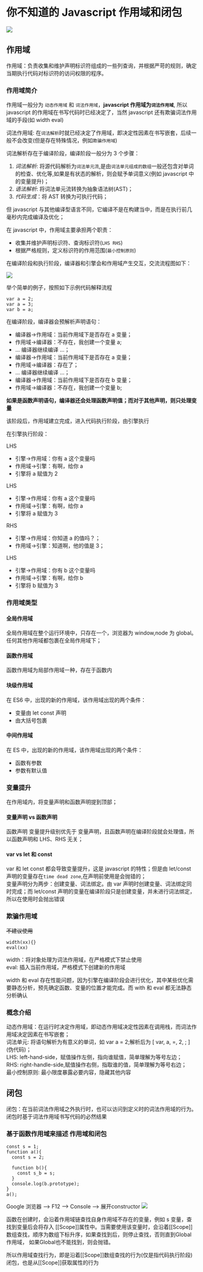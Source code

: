 # 你不知道的 Javascript 作用域和闭包

![](../images/javascriot-scope-xmind.png)

## 作用域

作用域：负责收集和维护声明标识符组成的一些列查询，并根据严苛的规则，确定当期执行代码对标识符的访问权限的程序。

### 作用域简介

作用域一般分为 `动态作用域` 和 `词法作用域`，**javascript 作用域为`词法作用域`**, 所以 javascript 的作用域在书写代码时已经决定了，当然 javascript 还有欺骗词法作用域的手段(如 width eval)

词法作用域: 在`词法解析`时就已经决定了作用域，即决定性因素在书写嵌套，后续一般不会改变(但是存在特殊情况，例如`欺骗作用域`)

词法解析存在于编译阶段，编译阶段一般分为 3 个步骤：

1. _词法解析_: 将源代码解析为`词法单元流`,是由`词法单元组成的数组`一般还包含对单词的检查、优化等,如果是有状态的解析，则会赋予单词意义(例如 javascript 中的变量提升)；
2. _语法解析_: 将词法单元流转换为抽象语法树(AST)；
3. _代码生成_：将 AST 转换为可执行代码；

但 javascript 与其他编译型语言不同，它编译不是在构建当中，而是在执行前几毫秒内完成编译及优化；

在 javascript 中，作用域主要承担两个职责：

- 收集并维护声明标识符、查询标识符(`LHS RHS`)
- 根据严格规则，定义标识符的作用范围(`最小控制原则`)

在编译阶段和执行阶段，编译器和引擎会和作用域产生交互，交流流程图如下：

![](../images/javascript-scope.jpg)

举个简单的例子，按照如下示例代码解释流程

```
var a = 2;
var a = 3;
var b = a;
```

在编译阶段，编译器会预解析声明语句：

- 编译器->作用域：当前作用域下是否存在 a 变量；
- 作用域->编译器：不存在，我创建一个变量 a;
- ... 编译器继续编译 ...；
- 编译器->作用域：当前作用域下是否存在 a 变量；
- 作用域->编译器：存在了；
- ... 编译器继续编译 ...；
- 编译器->作用域：当前作用域下是否存在 b 变量；
- 作用域->编译器：不存在，我创建一个变量 b;

**如果是函数声明语句，编译器还会处理函数声明值；而对于其他声明，则只处理变量**

该阶段后，作用域建立完成，进入代码执行阶段，由引擎执行

在引擎执行阶段：

LHS

- 引擎->作用域：你有 a 这个变量吗
- 作用域->引擎：有啊，给你 a
- 引擎将 a 赋值为 2

LHS

- 引擎->作用域：你有 a 这个变量吗
- 作用域->引擎：有啊，给你 a
- 引擎将 a 赋值为 3

RHS

- 引擎->作用域：你知道 a 的值吗？；
- 作用域->引擎：知道啊，他的值是 3；

LHS

- 引擎->作用域：你有 b 这个变量吗
- 作用域->引擎：有啊，给你 b
- 引擎将 b 赋值为 3

### 作用域类型

#### 全局作用域

全局作用域在整个运行环境中，只存在一个，浏览器为 window,node 为 global。任何其他作用域都包裹在全局作用域下；

#### 函数作用域

函数作用域为局部作用域一种，存在于函数内

#### 块级作用域

在 ES6 中，出现的新的作用域，该作用域出现的两个条件：

- 变量由 let const 声明
- 由大括号包裹

#### 中间作用域

在 ES 中，出现的新的作用域，该作用域出现的两个条件：

- 函数有参数
- 参数有默认值

### 变量提升

在作用域内，将变量声明和函数声明提到顶部；

#### 变量声明 vs 函数声明

函数声明 变量提升级别优先于 变量声明，且函数声明在编译阶段就会处理值，所以函数声明和 LHS、RHS 无关；

#### var vs let 和 const

var 和 let const 都会导致变量提升，这是 javascript 的特性；但是由 let/const 声明的变量存在`time dead zone`,在声明前使用是会抛错的；  
变量声明分为两步：创建变量、词法绑定。由 var 声明时创建变量、词法绑定同时完成；而 let/const 声明的变量在编译阶段只是创建变量，并未进行词法绑定，所以在使用时会抛出错误

### 欺骗作用域
~~不建议使用~~
```
width(xx){}
eval(xx)
```

width：将对象处理为词法作用域，在严格模式下禁止使用  
eval: 插入当前作用域，严格模式下创建新的作用域

width 和 eval 存在性能问题，因为引擎在编译阶段会进行优化，其中某些优化需要静态分析，预先确定函数、变量的位置才能完成。而 with 和 eval 都无法静态分析确认

### 概念介绍

动态作用域：在运行时决定作用域，即动态作用域决定性因素在调用栈，而词法作用域决定因素在书写嵌套；  
词法单元: 将语句解析为有意义的单词，如 var a = 2;解析后为 \[ var, a, =, 2, ; \](伪代码)；  
LHS: left-hand-side，赋值操作左侧，指向谁赋值，简单理解为等号左边；  
RHS: right-handle-side,赋值操作右侧，指取谁的值，简单理解为等号右边；  
最小控制原则: 最小限度暴露必要内容，隐藏其他内容


## 闭包

闭包：在当前词法作用域之外执行时，也可以访问到定义时的词法作用域的行为。  
闭包时基于词法作用域书写代码的必然结果


### 基于函数作用域来描述 作用域和闭包

```
const s = 1;
function a(){
  const s = 2;
  
  function b(){
    const s_b = s;
  }
  console.log(b.prototype);
}
a();
```
Google 浏览器 --> F12 --> Console --> 展开constructor
![](../images/proto-scope.png)

函数在创建时，会沿着作用域链查找自身作用域不存在的变量，例如 s 变量，查找到变量后会将存入 [[Scope]]属性中。当需要使用该变量时，会沿着[[Scope]]数组查找，顺序为数组下标升序，如果查找到后，则停止查找，否则直到Global作用域，
如果Global也不能找到，则会抛错。

所以作用域查找行为，即是沿着[[Scope]]数组查找的行为(仅是指代码执行阶段)
闭包，也是从[[Scope]]获取属性的行为
